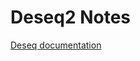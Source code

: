 # Deseq2 Notes

[Deseq documentation](https://bioconductor.org/packages/devel/bioc/vignettes/DESeq2/inst/doc/DESeq2.html)

